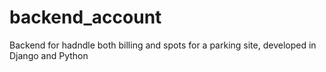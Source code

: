 # backend_account
Backend for hadndle both billing and spots for a parking site, developed in Django and Python

